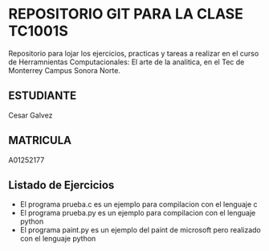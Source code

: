 # REPOSITORIO GIT PARA LA CLASE TC1001S
Repositorio para lojar los ejercicios, practicas y tareas a realizar en el curso de Herramnientas
Computacionales: El arte de la analitica, en el Tec de Monterrey Campus Sonora Norte.

## ESTUDIANTE
Cesar Galvez

## MATRICULA
A01252177

## Listado de Ejercicios
* El programa prueba.c es un ejemplo para compilacion con el lenguaje c
* El programa prueba.py es un ejemplo para compilacion con el lenguaje python
* El programa paint.py es un ejemplo del paint de microsoft pero realizado con el lenguaje python

